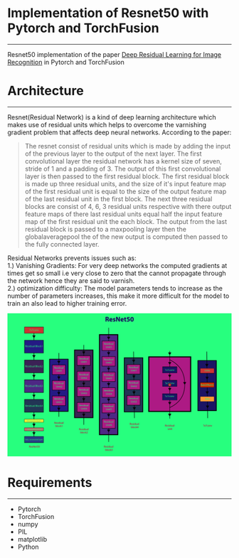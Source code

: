 
# Implementation of Resnet50 with Pytorch and TorchFusion
---
Resnet50 implementation of the paper [Deep Residual Learning for Image Recognition](https://arxiv.org/abs/1512.03385) in Pytorch and TorchFusion
# Architecture
___
Resnet(Residual Network) is a kind of deep learning architecture which makes use of residual units which helps to overcome the varnishing gradient problem that affects deep neural networks. According to the paper:
> The resnet consist of residual units which is made by adding the input of the previous layer to the output of the next layer. The first convolutional layer the residual network has a kernel size of seven, stride of 1 and a padding of 3. The output of this first convolutional layer is then passed to the first residual block. The first residual block is made up three residual units, and the size of it's input feature map of the first residual unit is equal to the size of the output feature map of the last residual unit in the first block. The next three residual blocks are consist of 4, 6, 3 residual units respective with there output feature maps of there last residual units equal half the input feature map of the first residual unit the each block. The output from the last residual block is passed to a maxpooling layer then the globalaveragepool the of the new output is computed then passed to the fully connected layer.

Residual Networks prevents issues such as: <br>
1.) Vanishing Gradients: For very deep networks the computed gradients at times get so small i.e very close to zero that the cannot propagate through the network hence they are said to varnish. <br>
2.) optimization difficulty: The model parameters tends to increase as the number of parameters increases, this make it more difficult for the model to train an also lead to higher training error.

![image](./convnet-01.png)

# Requirements
___
* Pytorch
* TorchFusion
* numpy
* PIL
* matplotlib
* Python


```python

```
